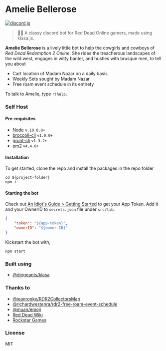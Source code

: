 # Amelie Bellerose

[![discord.js](https://img.shields.io/badge/discord.js-v12.2.0-brightgreen)](https://www.npmjs.com/package/discord.js)

> :woman_artist: A classy discord bot for Red Dead Online gamers, made using klasa.js.

**Amelie Bellerose** is a lively little bot to help the cowgirls and cowboys of *Red Dead Redemption 2 Online*. She rides the treacherous landscapes of the wild west, engages in witty banter, and hustles with brusque men, to tell you about

- Cart location of Madam Nazar on a daily basis
- Weekly Sets sought by Madam Nazar
- Free roam event schedule in its entirety

To talk to Amelie, type `r!help`.

### Self Host

#### Pre-requisites
- [Node](https://nodejs.org) `v.10.0.0+`
- [broccoli-cli](https://github.com/broccolijs/broccoli-cli) `v1.0.0+`
- [grunt-cli](https://github.com/gruntjs/grunt-cli) `v1.3.2+`
- [pm2](https://github.com/Unitech/pm2) `v4.4.0+`

#### Installation

To get started, clone the repo and install the packages in the repo folder
```
cd ${project-folder}
npm i
```

#### Starting the bot

Check out [An Idiot's Guide > Getting Started](https://anidiots.guide/getting-started) to get your App Token. Add it and your OwnerID to `secrets.json` file under `src/lib`.
```json
{
	"token": "${app-token}",
	"ownerID": "${owner-ID}"
}
```

Kickstart the bot with,

`npm start`

### Built using

- [@dirigeants/klasa](https://github.com/dirigeants/klasa)

### Thanks to

- [@jeanropke/RDR2CollectorsMap](https://github.com/jeanropke/RDR2CollectorsMap)
- [@richardwestenra/rdr2-free-roam-event-schedule](https://github.com/richardwestenra/rdr2-free-roam-event-schedule)
- [@muan/emoji](https://github.com/muan/emoji/)
- [Red Dead Wiki](https://reddead.fandom.com/wiki/Red_Dead_Wiki)
- [Rockstar Games](https://www.rockstargames.com/reddeadredemption2/)

### License

MIT
